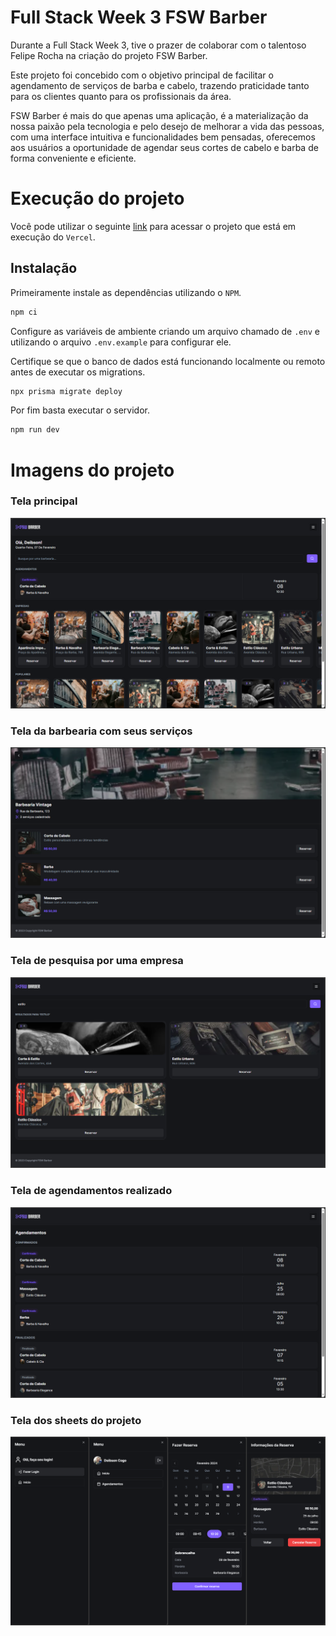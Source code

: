 # Full Stack Week 3 FSW Barber
Durante a Full Stack Week 3, tive o prazer de colaborar com o talentoso Felipe Rocha na criação do projeto FSW Barber.

Este projeto foi concebido com o objetivo principal de facilitar o agendamento de serviços de barba e cabelo, trazendo praticidade tanto para os clientes quanto para os profissionais da área.

FSW Barber é mais do que apenas uma aplicação, é a materialização da nossa paixão pela tecnologia e pelo desejo de melhorar a vida das pessoas, com uma interface intuitiva e funcionalidades bem pensadas, oferecemos aos usuários a oportunidade de agendar seus cortes de cabelo e barba de forma conveniente e eficiente.

# Execução do projeto
Você pode utilizar o seguinte [link](https://full-stack-week-3-fsw-barber.vercel.app/) para acessar o projeto que está em execução do `Vercel`.

## Instalação
Primeiramente instale as dependências utilizando o `NPM`.
```bash
npm ci
```

Configure as variáveis de ambiente criando um arquivo chamado de `.env` e utilizando o arquivo `.env.example` para configurar ele.

Certifique se que o banco de dados está funcionando localmente ou remoto antes de executar os migrations.
```bash
npx prisma migrate deploy
```

Por fim basta executar o servidor.
```bash
npm run dev
```

# Imagens do projeto
### Tela principal
![Tela principal](/public/prints/print1.png)

### Tela da barbearia com seus serviços
![Tela da barbearia com seus serviços](/public/prints/print2.png)

### Tela de pesquisa por uma empresa
![Tela de pesquisa por uma empresa](/public/prints/print3.png)

### Tela de agendamentos realizado
![Tela de agendamentos realizado](/public/prints/print4.png)

### Tela dos sheets do projeto
![Tela dos sheets do projeto](/public/prints/print5.png)
